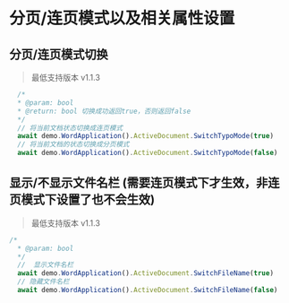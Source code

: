 # 分页/连页模式以及相关属性设置

## 分页/连页模式切换
> 最低支持版本 v1.1.3

```javascript
  /*
  * @param: bool
  * @return: bool 切换成功返回true，否则返回false
  */
  // 将当前文档状态切换成连页模式
  await demo.WordApplication().ActiveDocument.SwitchTypoMode(true)
  // 将当前文档的状态切换成分页模式
  await demo.WordApplication().ActiveDocument.SwitchTypoMode(false)
```

## 显示/不显示文件名栏 (需要连页模式下才生效，非连页模式下设置了也不会生效)
> 最低支持版本 v1.1.3

```javascript
/*
  * @param: bool
  */
  //  显示文件名栏
  await demo.WordApplication().ActiveDocument.SwitchFileName(true)
  // 隐藏文件名栏
  await demo.WordApplication().ActiveDocument.SwitchFileName(false)
```
